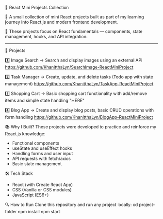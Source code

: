 🌟 React Mini Projects Collection

💜 A small collection of mini React projects built as part of my learning journey into React.js and modern frontend development.

💜 These projects focus on React fundamentals — components, state management, hooks, and API integration.

---

🚀 Projects

1️⃣ Image Search 
→ Search and display images using an external API
https://github.com/KhanitthaLyn/SearchImage-ReactMiniProject

2️⃣ Task Manager 
→ Create, update, and delete tasks (Todo app with state management)
https://github.com/KhanitthaLyn/TaskApp-ReactMiniProject

3️⃣ Shopping Cart
→ Basic shopping cart functionality with add/remove items and simple state handling
"HERE"

4️⃣ Blog App
→ Create and display blog posts, basic CRUD operations with form handling
https://github.com/KhanitthaLyn/BlogApp-ReactMiniProject 

📚 Why I Built?
These projects were developed to practice and reinforce my React.js knowledge:  
- Functional components  
- useState and useEffect hooks  
- Handling forms and user input  
- API requests with fetch/axios  
- Basic state management


🛠️ Tech Stack
- React (with Create React App)
- CSS (Vanilla or CSS modules)
- JavaScript (ES6+)


🔍 How to Run
Clone this repository and run any project locally:
cd project-folder
npm install
npm start


